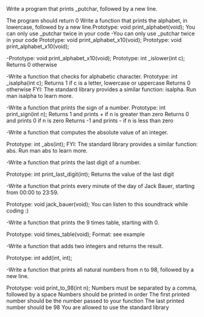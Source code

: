 Write a program that prints _putchar, followed by a new line.

The program should return 0
Write a function that prints the alphabet, in lowercase, followed by a new line.Prototype: void print_alphabet(void);
You can only use _putchar twice in your code
-You can only use _putchar twice in your code
Prototype: void print_alphabet_x10(void);
Prototype: void print_alphabet_x10(void);

-Prototype: void print_alphabet_x10(void);
Prototype: int _islower(int c);
Returns 0 otherwise

-Write a function that checks for alphabetic character.
Prototype: int _isalpha(int c);
Returns 1 if c is a letter, lowercase or uppercase
Returns 0 otherwise
FYI: The standard library provides a similar function: isalpha. Run man isalpha to learn more.

-Write a function that prints the sign of a number.
Prototype: int print_sign(int n);
Returns 1 and prints + if n is greater than zero
Returns 0 and prints 0 if n is zero
Returns -1 and prints - if n is less than zero

-Write a function that computes the absolute value of an integer.

Prototype: int _abs(int);
FYI: The standard library provides a similar function: abs. Run man abs to learn more.

-Write a function that prints the last digit of a number.

Prototype: int print_last_digit(int);
Returns the value of the last digit

-Write a function that prints every minute of the day of Jack Bauer, starting from 00:00 to 23:59.

Prototype: void jack_bauer(void);
You can listen to this soundtrack while coding :)

-Write a function that prints the 9 times table, starting with 0.

Prototype: void times_table(void);
Format: see example

-Write a function that adds two integers and returns the result.

Prototype: int add(int, int);

-Write a function that prints all natural numbers from n to 98, followed by a new line.

Prototype: void print_to_98(int n);
Numbers must be separated by a comma, followed by a space
Numbers should be printed in order
The first printed number should be the number passed to your function
The last printed number should be 98
You are allowed to use the standard library

